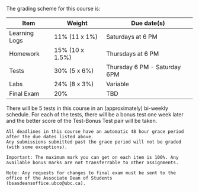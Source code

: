 The grading scheme for this course is:

| Item          | Weight          | Due date(s)                  |
|---------------|-----------------|------------------------------|
| Learning Logs | 11% (11 x 1%)   | Saturdays at 6 PM            |
| Homework      | 15% (10 x 1.5%) | Thursdays at 6 PM            |
| Tests         | 30% (5 x 6%)    | Thursday 6 PM - Saturday 6PM |
| Labs          | 24% (8 x 3%)    | Variable                     |
| Final Exam    | 20%             | TBD                          |

There will be 5 tests in this course in an (approximately) bi-weekly schedule.
For each of the tests, there will be a bonus test one week later and the better score of the Test-Bonus Test pair will be taken.

```{attention} 
All deadlines in this course have an automatic 48 hour grace period after the due dates listed above.
Any submissions submitted past the grace period will not be graded (with some exceptions).
```

```{note}
Important: The maximum mark you can get on each item is 100%. Any available bonus marks are not transferrable to other assignments.
```

```{note}
Note: Any requests for changes to final exam must be sent to the office of the Associate Dean of Students (bsasdeansoffice.ubco@ubc.ca).
```